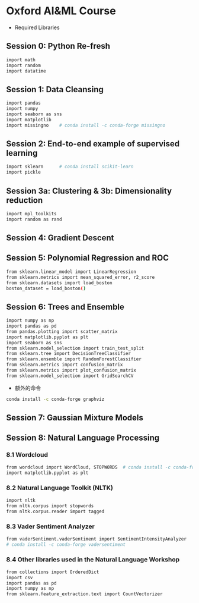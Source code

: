 # Oxford AI&ML Course

- Required Libraries

## Session 0: Python Re-fresh

```bash
import math
import random
import datatime
```

## Session 1: Data Cleansing

```bash
import pandas
import numpy
import seaborn as sns
import matplotlib
import missingno    # conda install -c conda-forge missingno
```

## Session 2: End-to-end example of supervised learning

```bash
import sklearn      # conda install scikit-learn
import pickle
```

## Session 3a: Clustering & 3b: Dimensionality reduction

```bash
import mpl_toolkits
import random as rand
```

## Session 4: Gradient Descent

## Session 5: Polynomial Regression and ROC

```bash
from sklearn.linear_model import LinearRegression
from sklearn.metrics import mean_squared_error, r2_score
from sklearn.datasets import load_boston
boston_dataset = load_boston()
```

## Session 6: Trees and Ensemble

```bash
import numpy as np
import pandas as pd
from pandas.plotting import scatter_matrix
import matplotlib.pyplot as plt
import seaborn as sns
from sklearn.model_selection import train_test_split
from sklearn.tree import DecisionTreeClassifier
from sklearn.ensemble import RandomForestClassifier
from sklearn.metrics import confusion_matrix
from sklearn.metrics import plot_confusion_matrix
from sklearn.model_selection import GridSearchCV
```

- 额外的命令

```bash
conda install -c conda-forge graphviz
```

## Session 7: Gaussian Mixture Models

## Session 8: Natural Language Processing

### 8.1 Wordcloud

```bash
from wordcloud import WordCloud, STOPWORDS  # conda install -c conda-forge wordcloud
import matplotlib.pyplot as plt
```

### 8.2 Natural Language Toolkit (NLTK)

```bash
import nltk
from nltk.corpus import stopwords
from nltk.corpus.reader import tagged
```

### 8.3 Vader Sentiment Analyzer

```bash
from vaderSentiment.vaderSentiment import SentimentIntensityAnalyzer
# conda install -c conda-forge vadersentiment
```

### 8.4 Other libraries used in the Natural Language Workshop

```bash
from collections import OrderedDict
import csv
import pandas as pd
import numpy as np
from sklearn.feature_extraction.text import CountVectorizer
```
